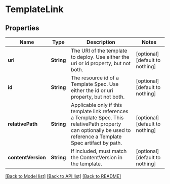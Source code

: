 # TemplateLink


## Properties
Name | Type | Description | Notes
------------ | ------------- | ------------- | -------------
**uri** | **String** | The URI of the template to deploy. Use either the uri or id property, but not both. | [optional] [default to nothing]
**id** | **String** | The resource id of a Template Spec. Use either the id or uri property, but not both. | [optional] [default to nothing]
**relativePath** | **String** | Applicable only if this template link references a Template Spec. This relativePath property can optionally be used to reference a Template Spec artifact by path. | [optional] [default to nothing]
**contentVersion** | **String** | If included, must match the ContentVersion in the template. | [optional] [default to nothing]


[[Back to Model list]](../README.md#models) [[Back to API list]](../README.md#api-endpoints) [[Back to README]](../README.md)


